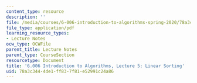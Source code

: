 ```yaml
---
content_type: resource
description: ''
file: /media/courses/6-006-introduction-to-algorithms-spring-2020/78a3c3444de1ff837f81e52991c24a86_MIT6_006S20_lec5.pdf
file_type: application/pdf
learning_resource_types:
- Lecture Notes
ocw_type: OCWFile
parent_title: Lecture Notes
parent_type: CourseSection
resourcetype: Document
title: '6.006 Introduction to Algorithms, Lecture 5: Linear Sorting'
uid: 78a3c344-4de1-ff83-7f81-e52991c24a86
---
```

